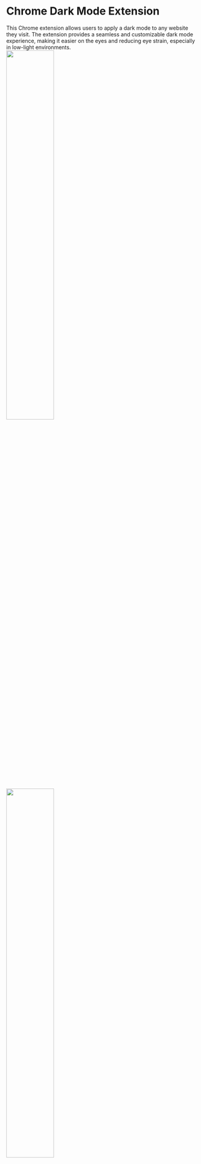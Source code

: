 # Chrome Dark Mode Extension

This Chrome extension allows users to apply a dark mode to any website they visit. The extension provides a seamless and customizable dark mode experience, making it easier on the eyes and reducing eye strain, especially in low-light environments.  
<img src="image.png" width="50%">
<img src="image-1.png" width="50%">


## Features

- Toggle dark mode on and off with a single click on the extension icon
- Customize the dark mode colors (background, text, and links) through the options page
- Automatically apply dark mode to new tabs and websites
- Persist user preferences across browser sessions
- Exclude specific elements (e.g., images, videos) from being affected by dark mode

## Installation

1. Download or clone the extension files from the repository.
2. Open Google Chrome and navigate to `chrome://extensions`.
3. Enable "Developer mode" using the toggle switch in the top right corner.
4. Click on "Load unpacked" and select the directory containing the extension files.
5. The Chrome Dark Mode Extension should now be installed and visible in your browser toolbar.

## Usage

- Click on the extension icon in the browser toolbar to toggle dark mode on or off for the current website.
- To customize the dark mode colors, right-click on the extension icon and select "Options".
- In the options page, you can enable or disable dark mode, and choose custom colors for the background, text, and links.
- The extension will automatically apply your preferences to all websites you visit.

## File Structure

- `manifest.json`: The extension manifest file containing metadata and configuration.
- `background.js`: The background script responsible for managing the extension's state and applying dark mode to tabs.
- `content.js`: The content script injected into web pages to apply dark mode styles.
- `dark_mode.css`: The stylesheet containing the dark mode styles.
- `options.html`: The options page HTML template.
- `options.js`: The options page script for handling user preferences.

## Code Overview

### `manifest.json`

The manifest file defines the extension's metadata, permissions, and components. Key components include:

- `permissions`: Specifies the required permissions for the extension to function, such as `storage` and `activeTab`.
- `background`: Defines the background script (`background.js`) responsible for managing the extension's state.
- `content_scripts`: Specifies the content script (`content.js`) to be injected into web pages.
- `options_page`: Defines the options page (`options.html`) for user customization.

### `background.js`

The background script is responsible for managing the extension's state and applying dark mode to tabs. Key functionalities include:

- Storing and retrieving the extension's state (dark mode enabled and custom colors) using `chrome.storage.sync`.
- Listening for extension icon clicks and toggling dark mode on or off.
- Updating the extension icon's title based on the current state.
- Applying dark mode to new tabs and updating tabs when the extension's state changes.

### `content.js`

The content script is injected into web pages and applies the dark mode styles. It communicates with the background script to receive the current extension state and custom colors. Key functionalities include:

- Toggling the `dark-mode` class on the `body` element based on the extension state.
- Applying custom colors to the web page using CSS variables.

### `dark_mode.css`

The stylesheet contains the dark mode styles applied to web pages. It uses CSS variables to allow for custom color theming. The styles are applied to various elements such as the body, headers, paragraphs, links, and more. Images and media elements are excluded from the dark mode styles.

### `options.html` and `options.js`

The options page allows users to customize the dark mode colors and enable/disable the extension. The `options.html` file defines the UI elements, while the `options.js` script handles saving and loading user preferences using `chrome.storage.sync`.

## Limitations and Future Improvements

- The extension may not work perfectly on all websites due to the wide variety of web page structures and styles. In some cases, manual adjustments to the CSS styles might be necessary.
- Future improvements could include more granular control over the elements affected by dark mode, the ability to exclude specific websites, and support for additional customization options.

## Conclusion

The Chrome Dark Mode Extension provides an easy and customizable way to apply a dark theme to websites. By leveraging Chrome's extension APIs and injecting custom styles, the extension offers a seamless dark mode experience across the web. The modular architecture and use of Chrome's storage API allow for easy customization and persistence of user preferences.

Feel free to contribute to the project by submitting pull requests or reporting issues on the GitHub repository. Happy dark mode browsing!

# Chrome ダークモード拡張機能

このChrome拡張機能は、ユーザーが訪問するすべてのウェブサイトにダークモードを適用することができます。シームレスでカスタマイズ可能なダークモード体験を提供し、目の負担を軽減し、特に低照度環境での目の疲れを軽減します。

## 機能

- 拡張機能のアイコンをクリックするだけでダークモードのオン/オフを切り替えられます
- オプションページでダークモードの色（背景、テキスト、リンク）をカスタマイズできます
- 新しいタブやウェブサイトに自動的にダークモードを適用します
- ユーザーの設定をブラウザのセッション間で保持します
- 特定の要素（画像、動画など）がダークモードの影響を受けないようにすることができます

## インストール

1. リポジトリから拡張機能のファイルをダウンロードまたはクローンします。
2. Google Chromeを開き、`chrome://extensions`に移動します。
3. 右上の切り替えスイッチを使用して「デベロッパーモード」を有効にします。
4. 「パッケージ化されていない拡張機能を読み込む」をクリックし、拡張機能のファイルが含まれるディレクトリを選択します。
5. Chrome ダークモード拡張機能がインストールされ、ブラウザのツールバーに表示されます。

## 使用方法

- ブラウザのツールバーにある拡張機能のアイコンをクリックすると、現在のウェブサイトのダークモードのオン/オフが切り替わります。
- ダークモードの色をカスタマイズするには、拡張機能のアイコンを右クリックして「オプション」を選択します。
- オプションページでは、ダークモードの有効/無効を切り替えたり、背景、テキスト、リンクのカスタムカラーを選択したりできます。
- 拡張機能は自動的にユーザーの設定をすべての訪問したウェブサイトに適用します。

## ファイル構成

- `manifest.json`: メタデータと設定を含む拡張機能のマニフェストファイルです。
- `background.js`: 拡張機能の状態を管理し、タブにダークモードを適用するバックグラウンドスクリプトです。
- `content.js`: ダークモードのスタイルを適用するためにウェブページに挿入されるコンテンツスクリプトです。
- `dark_mode.css`: ダークモードのスタイルを含むスタイルシートです。
- `options.html`: オプションページのHTMLテンプレートです。
- `options.js`: ユーザーの設定を処理するオプションページのスクリプトです。

## コードの概要

### `manifest.json`

マニフェストファイルは、拡張機能のメタデータ、権限、コンポーネントを定義します。主要なコンポーネントは次のとおりです。

- `permissions`: 拡張機能が機能するために必要な権限（`storage`や`activeTab`など）を指定します。
- `background`: 拡張機能の状態を管理するバックグラウンドスクリプト（`background.js`）を定義します。
- `content_scripts`: ウェブページに挿入されるコンテンツスクリプト（`content.js`）を指定します。
- `options_page`: ユーザーのカスタマイズ用のオプションページ（`options.html`）を定義します。

### `background.js`

バックグラウンドスクリプトは、拡張機能の状態を管理し、タブにダークモードを適用する役割を担います。主な機能は次のとおりです。

- `chrome.storage.sync`を使用して、拡張機能の状態（ダークモードの有効/無効とカスタムカラー）を保存および取得します。
- 拡張機能のアイコンのクリックをリッスンし、ダークモードのオン/オフを切り替えます。
- 現在の状態に基づいて拡張機能のアイコンのタイトルを更新します。
- 新しいタブにダークモードを適用し、拡張機能の状態が変更されたときにタブを更新します。

### `content.js`

コンテンツスクリプトはウェブページに挿入され、ダークモードのスタイルを適用します。バックグラウンドスクリプトと通信して、現在の拡張機能の状態とカスタムカラーを受け取ります。主な機能は次のとおりです。

- 拡張機能の状態に基づいて、`body`要素に`dark-mode`クラスを切り替えます。
- CSSの変数を使用して、ウェブページにカスタムカラーを適用します。

### `dark_mode.css`

スタイルシートには、ウェブページに適用されるダークモードのスタイルが含まれています。カスタムカラーのテーマ設定を可能にするために、CSS変数を使用しています。スタイルは、body、ヘッダー、段落、リンクなど、さまざまな要素に適用されます。画像やメディア要素は、ダークモードのスタイルから除外されます。

### `options.html`と`options.js`

オプションページでは、ユーザーがダークモードの色をカスタマイズしたり、拡張機能を有効/無効にしたりできます。`options.html`ファイルはUIの要素を定義し、`options.js`スクリプトは`chrome.storage.sync`を使用してユーザーの設定の保存と読み込みを処理します。

## 制限事項と今後の改善点

- ウェブページの構造やスタイルは多種多様であるため、すべてのウェブサイトで完璧に機能するとは限りません。場合によっては、CSSスタイルを手動で調整する必要があるかもしれません。
- 今後の改善点としては、ダークモードの影響を受ける要素をより細かく制御できるようにすること、特定のウェブサイトを除外する機能、追加のカスタマイズオプションのサポートなどが考えられます。

## 結論

Chrome ダークモード拡張機能は、ウェブサイトにダークテーマを適用する簡単でカスタマイズ可能な方法を提供します。Chromeの拡張機能APIを活用し、カスタムスタイルを挿入することで、ウェブ全体でシームレスなダークモード体験を提供します。モジュール式のアーキテクチャとChromeのストレージAPIの使用により、ユーザーの設定を簡単にカスタマイズし、永続化することができます。

GitHubのリポジトリでプルリクエストを送信したり、問題を報告したりすることで、このプロジェクトに貢献してください。ダークモードでのブラウジングをお楽しみください！

